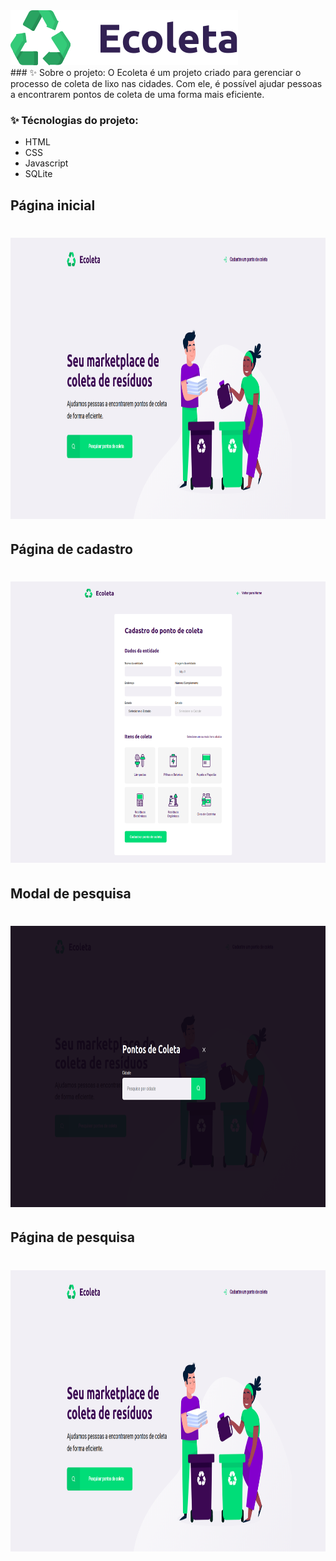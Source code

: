 
<img src="img/logo.svg">
<br>
### ✨ Sobre o projeto:
O Ecoleta é um projeto criado para gerenciar o processo de coleta de lixo nas cidades. Com ele, é possível ajudar pessoas a encontrarem pontos de coleta de uma forma mais eficiente.

### ✨ Técnologias do projeto:
<ul>
    <li>HTML</li>
    <li>CSS</li>
    <li>Javascript</li>
    <li>SQLite</li>
</ul>

<h2>Página inicial</h2>
<h1 align="center">
   <img width="800" height="450" src="img/ecoleta-home.png">
</h1>

<h2>Página de cadastro</h2>
<h1 align="center">
  <img width="800" height="450" src="img/ecoleta-cadastro.png">
</h1>

<h2>Modal de pesquisa</h2>
<h1 align="center">
   <img width="800" height="450" src="img/ecoleta-modal-search.png">
</h1>

<h2>Página de pesquisa</h2>
<h1 align="center">
   <img width="800" height="450" src="img/ecoleta-home.png">
</h1>
